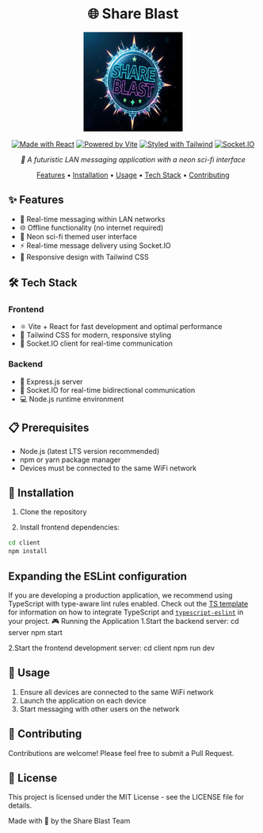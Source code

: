 <div align="center">

# 🌐 Share Blast

<img src="public/shareblast.png" alt="Share Blast Logo" width="200" height="200"/>

[![Made with React](https://img.shields.io/badge/Made%20with-React-61DAFB?style=for-the-badge&logo=react&logoColor=white&labelColor=20232A)]()
[![Powered by Vite](https://img.shields.io/badge/Powered%20by-Vite-646CFF?style=for-the-badge&logo=vite&logoColor=white&labelColor=20232A)]()
[![Styled with Tailwind](https://img.shields.io/badge/Styled%20with-Tailwind-38B2AC?style=for-the-badge&logo=tailwind-css&logoColor=white&labelColor=20232A)]()
[![Socket.IO](https://img.shields.io/badge/Socket.IO-010101?style=for-the-badge&logo=socket.io&logoColor=white&labelColor=20232A)]()

_🚀 A futuristic LAN messaging application with a neon sci-fi interface_

[Features](#features) • [Installation](#installation) • [Usage](#usage) • [Tech Stack](#tech-stack) • [Contributing](#contributing)

</div>

## ✨ Features

- 🔄 Real-time messaging within LAN networks
- 🌐 Offline functionality (no internet required)
- 🎨 Neon sci-fi themed user interface
- ⚡ Real-time message delivery using Socket.IO
- 📱 Responsive design with Tailwind CSS

## 🛠️ Tech Stack

### Frontend
- ⚛️ Vite + React for fast development and optimal performance
- 🎨 Tailwind CSS for modern, responsive styling
- 🔌 Socket.IO client for real-time communication

### Backend
- 🚀 Express.js server
- 🔄 Socket.IO for real-time bidirectional communication
- 💻 Node.js runtime environment

## 📋 Prerequisites

- Node.js (latest LTS version recommended)
- npm or yarn package manager
- Devices must be connected to the same WiFi network

## 🚀 Installation

1. Clone the repository

2. Install frontend dependencies:
```bash
cd client
npm install
```

## Expanding the ESLint configuration

If you are developing a production application, we recommend using TypeScript with type-aware lint rules enabled. Check out the [TS template](https://github.com/vitejs/vite/tree/main/packages/create-vite/template-react-ts) for information on how to integrate TypeScript and [`typescript-eslint`](https://typescript-eslint.io) in your project.
🎮 Running the Application
1.Start the backend server:
cd server
npm start

2.Start the frontend development server:
cd client
npm run dev

## 📱 Usage
1. Ensure all devices are connected to the same WiFi network
2. Launch the application on each device
3. Start messaging with other users on the network

## 🤝 Contributing
Contributions are welcome! Please feel free to submit a Pull Request.

## 📄 License
This project is licensed under the MIT License - see the LICENSE file for details.

Made with 💜 by the Share Blast Team